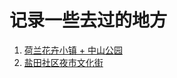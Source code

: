 # 记录一些去过的地方

1. [荷兰花卉小镇 + 中山公园](https://github.com/LifeInShenzhen/Places-Visited/issues/1)
2. [盐田社区夜市文化街](https://github.com/LifeInShenzhen/Places-Visited/issues/2)
